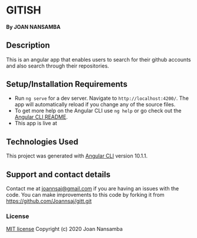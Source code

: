 # GITISH
#### By JOAN NANSAMBA

## Description
This is an angular app that enables users to search for their github accounts and also search through their repositories.

## Setup/Installation Requirements
* Run `ng serve` for a dev server. Navigate to `http://localhost:4200/`. The app will automatically reload if you change any of the source files.
* To get more help on the Angular CLI use `ng help` or go check out the [Angular CLI README](https://github.com/angular/angular-cli/blob/master/README.md).
* This app is live at 

## Technologies Used
This project was generated with [Angular CLI](https://github.com/angular/angular-cli) version 10.1.1.
## Support and contact details
Contact me at joannsaj@gmail.com if you are having an issues with the code. You can make improvements to this code by forking it from https://github.com/Joannsaj/gitt.git
### License
[MIT license](LICENSE)
Copyright (c) 2020 Joan Nansamba
  